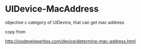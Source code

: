 UIDevice-MacAddress
===================

objective c category of UIDevice, that can get mac address

copy from 

http://iosdevelopertips.com/device/determine-mac-address.html
